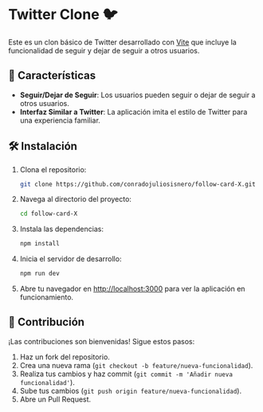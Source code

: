 # Twitter Clone 🐦

Este es un clon básico de Twitter desarrollado con [Vite](https://vitejs.dev/) que incluye la funcionalidad de seguir y dejar de seguir a otros usuarios.

## 🚀 Características

- **Seguir/Dejar de Seguir**: Los usuarios pueden seguir o dejar de seguir a otros usuarios.
- **Interfaz Similar a Twitter**: La aplicación imita el estilo de Twitter para una experiencia familiar.

## 🛠️ Instalación

1. Clona el repositorio:

   ```bash
   git clone https://github.com/conradojuliosisnero/follow-card-X.git
   ```

2. Navega al directorio del proyecto:

   ```bash
   cd follow-card-X
   ```

3. Instala las dependencias:

   ```bash
   npm install
   ```

4. Inicia el servidor de desarrollo:

   ```bash
   npm run dev
   ```

5. Abre tu navegador en [http://localhost:3000](http://localhost:3000) para ver la aplicación en funcionamiento.

## 🤝 Contribución

¡Las contribuciones son bienvenidas! Sigue estos pasos:

1. Haz un fork del repositorio.
2. Crea una nueva rama (`git checkout -b feature/nueva-funcionalidad`).
3. Realiza tus cambios y haz commit (`git commit -m 'Añadir nueva funcionalidad'`).
4. Sube tus cambios (`git push origin feature/nueva-funcionalidad`).
5. Abre un Pull Request.
